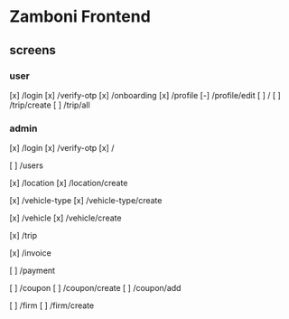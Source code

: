 # Zamboni Frontend

## screens

### user
[x] /login
[x] /verify-otp
[x] /onboarding
[x] /profile
[-] /profile/edit
[ ] /
[ ] /trip/create
[ ] /trip/all

### admin
[x] /login
[x] /verify-otp
[x] /

[ ] /users

[x] /location
[x] /location/create

[x] /vehicle-type
[x] /vehicle-type/create

[x] /vehicle
[x] /vehicle/create

[x] /trip

[x] /invoice

[ ] /payment

[ ] /coupon
[ ] /coupon/create
[ ] /coupon/add

[ ] /firm
[ ] /firm/create
